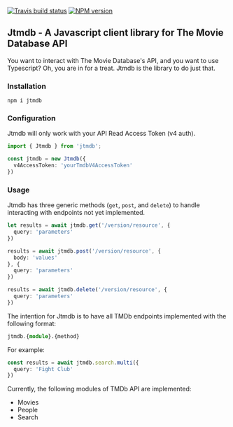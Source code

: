 [![Travis build status](https://travis-ci.com/studio308/jtmdb.svg?branch=master)](https://travis-ci.com/github/studio308/jtmdb)
[![NPM version](http://img.shields.io/npm/v/jtmdb.svg?style=flat-square)](https://www.npmjs.org/package/jtmdb)

## Jtmdb - A Javascript client library for The Movie Database API

You want to interact with The Movie Database's API, and you want to use Typescript? Oh, you are in for a treat. Jtmdb is the library to do just that. 

### Installation

`npm i jtmdb`

### Configuration

Jtmdb will only work with your API Read Access Token (v4 auth).

```typescript
import { Jtmdb } from 'jtmdb';

const jtmdb = new Jtmdb({
  v4AccessToken: 'yourTmdbV4AccessToken'
})
```

### Usage

Jtmdb has three generic methods (`get`, `post`, and `delete`) to handle interacting with endpoints not yet implemented.

```typescript
let results = await jtmdb.get('/version/resource', {
  query: 'parameters'
})

results = await jtmdb.post('/version/resource', {
  body: 'values'
}, {
  query: 'parameters'
})

results = await jtmdb.delete('/version/resource', {
  query: 'parameters'
})
```

The intention for Jtmdb is to have all TMDb endpoints implemented with the following format:

```typescript
jtmdb.{module}.{method}
```

For example:
```typescript
const results = await jtmdb.search.multi({
  query: 'Fight Club'
})
```

Currently, the following modules of TMDb API are implemented:

- Movies
- People
- Search
